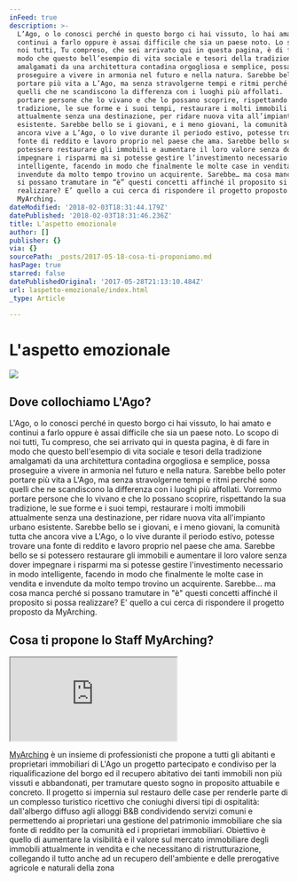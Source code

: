 ```yaml
---
inFeed: true
description: >-
  L’Ago, o lo conosci perché in questo borgo ci hai vissuto, lo hai amato e
  continui a farlo oppure è assai difficile che sia un paese noto. Lo scopo di
  noi tutti, Tu compreso, che sei arrivato qui in questa pagina, è di fare in
  modo che questo bell’esempio di vita sociale e tesori della tradizione
  amalgamati da una architettura contadina orgogliosa e semplice, possa
  proseguire a vivere in armonia nel futuro e nella natura. Sarebbe bello poter
  portare più vita a L’Ago, ma senza stravolgerne tempi e ritmi perché sono
  quelli che ne scandiscono la differenza con i luoghi più affollati.  Vorremmo
  portare persone che lo vivano e che lo possano scoprire, rispettando la sua
  tradizione, le sue forme e i suoi tempi, restaurare i molti immobili
  attualmente senza una destinazione, per ridare nuova vita all’impianto urbano
  esistente. Sarebbe bello se i giovani, e i meno giovani, la comunità tutta che
  ancora vive a L’Ago, o lo vive durante il periodo estivo, potesse trovare una
  fonte di reddito e lavoro proprio nel paese che ama. Sarebbe bello se si
  potessero restaurare gli immobili e aumentare il loro valore senza dover
  impegnare i risparmi ma si potesse gestire l’investimento necessario in modo
  intelligente, facendo in modo che finalmente le molte case in vendita e
  invendute da molto tempo trovino un acquirente. Sarebbe… ma cosa manca perché
  si possano tramutare in “è” questi concetti affinché il proposito si possa
  realizzare? E’ quello a cui cerca di rispondere il progetto proposto da
  MyArching.
dateModified: '2018-02-03T18:31:44.179Z'
datePublished: '2018-02-03T18:31:46.236Z'
title: L’aspetto emozionale
author: []
publisher: {}
via: {}
sourcePath: _posts/2017-05-18-cosa-ti-proponiamo.md
hasPage: true
starred: false
datePublishedOriginal: '2017-05-28T21:13:10.484Z'
url: laspetto-emozionale/index.html
_type: Article

---
```

# L'aspetto emozionale
![](https://s3-us-west-2.amazonaws.com/the-grid-img/p/617617306e3098b65c5a6ed744f8a7cbc5871e03.jpg)

## Dove collochiamo L'Ago?

L'Ago, o lo conosci perché in questo borgo ci hai vissuto, lo hai amato e continui a farlo oppure è assai difficile che sia un paese noto. Lo scopo di noi tutti, Tu compreso, che sei arrivato qui in questa pagina, è di fare in modo che questo bell'esempio di vita sociale e tesori della tradizione amalgamati da una architettura contadina orgogliosa e semplice, possa proseguire a vivere in armonia nel futuro e nella natura. Sarebbe bello poter portare più vita a L'Ago, ma senza stravolgerne tempi e ritmi perché sono quelli che ne scandiscono la differenza con i luoghi più affollati. Vorremmo portare persone che lo vivano e che lo possano scoprire, rispettando la sua tradizione, le sue forme e i suoi tempi, restaurare i molti immobili attualmente senza una destinazione, per ridare nuova vita all'impianto urbano esistente. Sarebbe bello se i giovani, e i meno giovani, la comunità tutta che ancora vive a L'Ago, o lo vive durante il periodo estivo, potesse trovare una fonte di reddito e lavoro proprio nel paese che ama. Sarebbe bello se si potessero restaurare gli immobili e aumentare il loro valore senza dover impegnare i risparmi ma si potesse gestire l'investimento necessario in modo intelligente, facendo in modo che finalmente le molte case in vendita e invendute da molto tempo trovino un acquirente. Sarebbe... ma cosa manca perché si possano tramutare in "è" questi concetti affinché il proposito si possa realizzare? E' quello a cui cerca di rispondere il progetto proposto da MyArching.

## Cosa ti propone lo Staff MyArching?

<iframe src="https://the-grid.github.io/ed-location/?latitude=44.228411022308&amp;longitude=9.675607681274414&amp;zoom=14" style=""></iframe>

[MyArching][0] è un insieme di professionisti che propone a tutti gli abitanti e proprietari immobiliari di L'Ago un progetto partecipato e condiviso per la riqualificazione del borgo ed il recupero abitativo dei tanti immobili non più vissuti e abbandonati, per tramutare questo sogno in proposito attuabile e concreto. Il progetto si impernia sul restauro delle case per renderle parte di un complesso turistico ricettivo che coniughi diversi tipi di ospitalità: dall'albergo diffuso agli alloggi B&B condividendo servizi comuni e permettendo ai proprietari una gestione del patrimonio immobiliare che sia fonte di reddito per la comunità ed i proprietari immobiliari. Obiettivo è quello di aumentare la visibilità e il valore sul mercato immobiliare degli immobili attualmente in vendita e che necessitano di ristrutturazione, collegando il tutto anche ad un recupero dell'ambiente e delle prerogative agricole e naturali della zona

[0]: http://costumer.myarching.link/staff